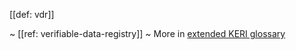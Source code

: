 [[def: vdr]]

~ [[ref: verifiable-data-registry]]
~ More in <a href="https://weboftrust.github.io/WOT-terms/docs/glossary/vdr">extended KERI glossary</a>

